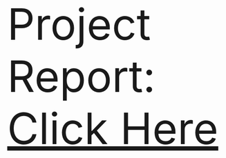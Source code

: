 

<span style="font-size:100px;">Project Report: [Click Here](https://drive.google.com/drive/folders/1GrN11UM7I8Bu7RKw-McK0W4d-UV3WaUB?usp=sharing)</span>
